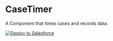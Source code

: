 # CaseTimer
A Component that times cases and records data. 

<a href="https://githubsfdeploy.herokuapp.com?owner=Salesforce Labs&repo=CaseTimer">
  <img alt="Deploy to Salesforce"
       src="https://raw.githubusercontent.com/afawcett/githubsfdeploy/master/src/main/webapp/resources/img/deploy.png">
</a>
